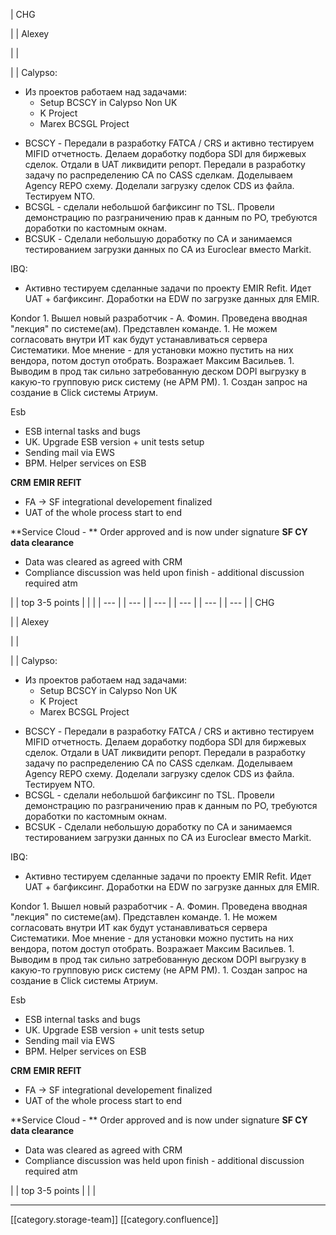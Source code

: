 





| CHG

 | 
| Alexey 

 | 
| 

 | 
| Calypso:

<ul><li>Из проектов работаем над задачами:<ul><li>Setup BCSCY in Calypso Non UK</li><li>K Project</li><li>Marex BCSGL Project</li></ul></li></ul><ul><li>BCSCY - Передали в разработку FATCA / CRS и активно тестируем MIFID отчетность. Делаем доработку подбора SDI для биржевых сделок. Отдали в UAT ликвидити репорт. Передали в разработку задачу по распределению CA по CASS сделкам. Доделываем Agency REPO схему. Доделали загрузку сделок CDS из файла. Тестируем NTO.</li><li>BCSGL - сделали небольшой багфиксинг по TSL. Провели демонстрацию по разграничению прав к данным по PO, требуются доработки по кастомным окнам.</li><li>BCSUK - Сделали небольшую доработку по CA и занимаемся тестированием загрузки данных по CA из Euroclear вместо Markit.</li></ul>

IBQ:

<ul><li>Активно тестируем сделанные задачи по проекту EMIR Refit. Идет UAT + багфиксинг. Доработки на EDW по загрузке данных для EMIR.</li></ul>Kondor
1. Вышел новый разработчик - А. Фомин. Проведена вводная "лекция" по системе(ам). Представлен команде.
1. Не можем согласовать внутри ИТ как будут устанавливаться сервера Систематики. Мое мнение - для установки можно пустить на них вендора, потом доступ отобрать. Возражает Максим Васильев.
1. Выводим в прод так сильно затребованную деском DOPI выгрузку в какую-то групповую риск систему (не АРМ РМ).
1. Создан запрос на создание в Click системы Атриум.

Esb<ul><li>ESB internal tasks and bugs</li><li>UK. Upgrade ESB version + unit tests setup</li><li>Sending mail via EWS</li><li>BPM. Helper services on ESB</li></ul> **CRM**  **EMIR REFIT** <ul><li>FA → SF integrational developement finalized</li><li>UAT of the whole process start to end</li></ul> **Service Cloud - ** Order approved and is now under signature **SF CY data clearance** <ul><li>Data was cleared as agreed with CRM</li><li>Compliance discussion was held upon finish - additional discussion required atm</li></ul> | 
| top 3-5 points | 
|  | 
|  --- | 
|  --- | 
|  --- | 
|  --- | 
|  --- | 
|  --- | 
| CHG

 | 
| Alexey 

 | 
| 

 | 
| Calypso:

<ul><li>Из проектов работаем над задачами:<ul><li>Setup BCSCY in Calypso Non UK</li><li>K Project</li><li>Marex BCSGL Project</li></ul></li></ul><ul><li>BCSCY - Передали в разработку FATCA / CRS и активно тестируем MIFID отчетность. Делаем доработку подбора SDI для биржевых сделок. Отдали в UAT ликвидити репорт. Передали в разработку задачу по распределению CA по CASS сделкам. Доделываем Agency REPO схему. Доделали загрузку сделок CDS из файла. Тестируем NTO.</li><li>BCSGL - сделали небольшой багфиксинг по TSL. Провели демонстрацию по разграничению прав к данным по PO, требуются доработки по кастомным окнам.</li><li>BCSUK - Сделали небольшую доработку по CA и занимаемся тестированием загрузки данных по CA из Euroclear вместо Markit.</li></ul>

IBQ:

<ul><li>Активно тестируем сделанные задачи по проекту EMIR Refit. Идет UAT + багфиксинг. Доработки на EDW по загрузке данных для EMIR.</li></ul>Kondor
1. Вышел новый разработчик - А. Фомин. Проведена вводная "лекция" по системе(ам). Представлен команде.
1. Не можем согласовать внутри ИТ как будут устанавливаться сервера Систематики. Мое мнение - для установки можно пустить на них вендора, потом доступ отобрать. Возражает Максим Васильев.
1. Выводим в прод так сильно затребованную деском DOPI выгрузку в какую-то групповую риск систему (не АРМ РМ).
1. Создан запрос на создание в Click системы Атриум.

Esb<ul><li>ESB internal tasks and bugs</li><li>UK. Upgrade ESB version + unit tests setup</li><li>Sending mail via EWS</li><li>BPM. Helper services on ESB</li></ul> **CRM**  **EMIR REFIT** <ul><li>FA → SF integrational developement finalized</li><li>UAT of the whole process start to end</li></ul> **Service Cloud - ** Order approved and is now under signature **SF CY data clearance** <ul><li>Data was cleared as agreed with CRM</li><li>Compliance discussion was held upon finish - additional discussion required atm</li></ul> | 
| top 3-5 points | 
|  | 







*****

[[category.storage-team]] 
[[category.confluence]] 
